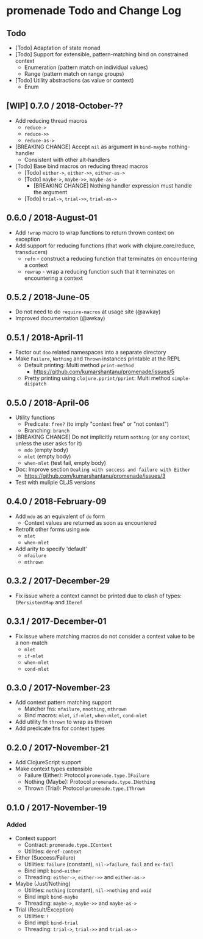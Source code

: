 # promenade Todo and Change Log

## Todo

- [Todo] Adaptation of state monad
- [Todo] Support for extensible, pattern-matching bind on constrained context
  - Enumeration (pattern match on individual values)
  - Range (pattern match on range groups)
- [Todo] Utility abstractions (as value or context)
  - Enum


## [WIP] 0.7.0 / 2018-October-??

- Add reducing thread macros
  - `reduce->`
  - `reduce->>`
  - `reduce-as->`
- [BREAKING CHANGE] Accept `nil` as argument in `bind-maybe` nothing-handler
  - Consistent with other alt-handlers
- [Todo] Base bind macros on reducing thread macros
  - [Todo] `either->`, `either->>`, `either-as->`
  - [Todo] `maybe->`, `maybe->>`, `maybe-as->`
    - [BREAKING CHANGE] Nothing handler expression must handle the argument
  - [Todo] `trial->`, `trial->>`, `trial-as->`


## 0.6.0 / 2018-August-01

- Add `!wrap` macro to wrap functions to return thrown context on exception
- Add support for reducing functions (that work with clojure.core/reduce, transducers)
  - `refn`   - construct a reducing function that terminates on encountering a context
  - `rewrap` - wrap a reducing function such that it terminates on encountering a context


## 0.5.2 / 2018-June-05

- Do not need to do `require-macros` at usage site (@awkay)
- Improved documentation (@awkay)


## 0.5.1 / 2018-April-11

- Factor out `doo` related namespaces into a separate directory
- Make `Failure`, `Nothing` and `Thrown` instances printable at the REPL
  - Default printing: Multi method `print-method`
    - https://github.com/kumarshantanu/promenade/issues/5
  - Pretty printing using `clojure.pprint/pprint`: Multi method `simple-dispatch`


## 0.5.0 / 2018-April-06

- Utility functions
  - Predicate: `free?` (to imply "context free" or "not context")
  - Branching: `branch`
- [BREAKING CHANGE] Do not implicitly return `nothing` (or any context, unless the user asks for it)
  - `mdo` (empty body)
  - `mlet` (empty body)
  - `when-mlet` (test fail, empty body)
- Doc: Improve section `Dealing with success and failure with Either`
  - https://github.com/kumarshantanu/promenade/issues/3
- Test with muliple CLJS versions


## 0.4.0 / 2018-February-09

- Add `mdo` as an equivalent of `do` form
  - Context values are returned as soon as encountered
- Retrofit other forms using `mdo`
  - `mlet`
  - `when-mlet`
- Add arity to specify 'default'
  - `mfailure`
  - `mthrown`


## 0.3.2 / 2017-December-29

- Fix issue where a context cannot be printed due to clash of types: `IPersistentMap` and `IDeref`


## 0.3.1 / 2017-December-01

- Fix issue where matching macros do not consider a context value to be a non-match
  - `mlet`
  - `if-mlet`
  - `when-mlet`
  - `cond-mlet`


## 0.3.0 / 2017-November-23

- Add context pattern matching support
  - Matcher fns: `mfailure`, `mnothing`, `mthrown`
  - Bind macros: `mlet`, `if-mlet`, `when-mlet`, `cond-mlet`
- Add utility fn `thrown` to wrap as thrown
- Add predicate fns for context types


## 0.2.0 / 2017-November-21

- Add ClojureScript support
- Make context types extensible
  - Failure (Either): Protocol `promenade.type.IFailure`
  - Nothing (Maybe):  Protocol `promenade.type.INothing`
  - Thrown  (Trial):  Protocol `promenade.type.IThrown`


## 0.1.0 / 2017-November-19

### Added
- Context support
  - Contract:  `promenade.type.IContext`
  - Utilities: `deref-context`
- Either (Success/Failure)
  - Utilities: `failure` (constant), `nil->failure`, `fail` and `ex-fail`
  - Bind impl: `bind-either`
  - Threading: `either->`, `either->>` and `either-as->`
- Maybe (Just/Nothing)
  - Utilities: `nothing` (constant), `nil->nothing` and `void`
  - Bind impl: `bind-maybe`
  - Threading: `maybe->`, `maybe->>` and `maybe-as->`
- Trial (Result/Exception)
  - Utilities: `!`
  - Bind impl: `bind-trial`
  - Threading: `trial->`, `trial->>` and `trial-as->`
